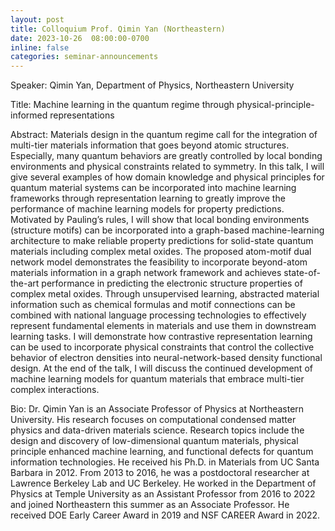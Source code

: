 ```yaml
---
layout: post
title: Colloquium Prof. Qimin Yan (Northeastern)
date: 2023-10-26  08:00:00-0700
inline: false
categories: seminar-announcements
---
```


Speaker: Qimin Yan, Department of Physics, Northeastern University

Title: Machine learning in the quantum regime through physical-principle-informed representations

Abstract: Materials design in the quantum regime call for the integration of multi-tier materials information that goes beyond atomic structures. Especially, many quantum behaviors are greatly controlled by local bonding environments and physical constraints related to symmetry. In this talk, I will give several examples of how domain knowledge and physical principles for quantum material systems can be incorporated into machine learning frameworks through representation learning to greatly improve the performance of machine learning models for property predictions. Motivated by Pauling’s rules, I will show that local bonding environments (structure motifs) can be incorporated into a graph-based machine-learning architecture to make reliable property predictions for solid-state quantum materials including complex metal oxides. The proposed atom-motif dual network model demonstrates the feasibility to incorporate beyond-atom materials information in a graph network framework and achieves state-of-the-art performance in predicting the electronic structure properties of complex metal oxides. Through unsupervised learning, abstracted material information such as chemical formulas and motif connections can be combined with national language processing technologies to effectively represent fundamental elements in materials and use them in downstream learning tasks. I will demonstrate how contrastive representation learning can be used to incorporate physical constraints that control the collective behavior of electron densities into neural-network-based density functional design. At the end of the talk, I will discuss the continued development of machine learning models for quantum materials that embrace multi-tier complex interactions.

Bio: Dr. Qimin Yan is an Associate Professor of Physics at Northeastern University. His research focuses on computational condensed matter physics and data-driven materials science. Research topics include the design and discovery of low-dimensional quantum materials, physical principle enhanced machine learning, and functional defects for quantum information technologies. He received his Ph.D. in Materials from UC Santa Barbara in 2012. From 2013 to 2016, he was a postdoctoral researcher at Lawrence Berkeley Lab and UC Berkeley. He worked in the Department of Physics at Temple University as an Assistant Professor from 2016 to 2022 and joined Northeastern this summer as an Associate Professor. He received DOE Early Career Award in 2019 and NSF CAREER Award in 2022. 
